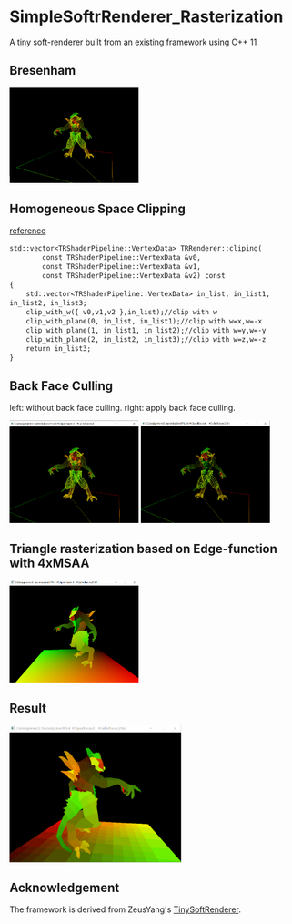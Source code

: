 # SimpleSoftrRenderer_Rasterization
A tiny soft-renderer built from an existing  framework using C++ 11

## Bresenham
<img src="images/Bresenham.PNG" width=45%>

## Homogeneous Space Clipping
[reference](https://zhuanlan.zhihu.com/p/162190576)
```
std::vector<TRShaderPipeline::VertexData> TRRenderer::cliping(
		const TRShaderPipeline::VertexData &v0,
		const TRShaderPipeline::VertexData &v1,
		const TRShaderPipeline::VertexData &v2) const
{
    std::vector<TRShaderPipeline::VertexData> in_list, in_list1, in_list2, in_list3;
    clip_with_w({ v0,v1,v2 },in_list);//clip with w
    clip_with_plane(0, in_list, in_list1);//clip with w=x,w=-x
    clip_with_plane(1, in_list1, in_list2);//clip with w=y,w=-y
    clip_with_plane(2, in_list2, in_list3);//clip with w=z,w=-z
	return in_list3;
}
```

## Back Face Culling
left: without back face culling.                                                                           right: apply back face culling.

<img src="images/noculledfaces.PNG" width=45%>  <img src="images/culledfaces.PNG" width=45%>  

## Triangle  rasterization based on Edge-function with 4xMSAA
<img src="images/rasterizeMSAA.PNG" width=45%>

## Result
<img src="images/rasterizationMSAA.gif" width=60%>

## Acknowledgement
The framework is derived from ZeusYang's [TinySoftRenderer](https://github.com/ZeusYang/TinySoftRenderer/tree/master).
